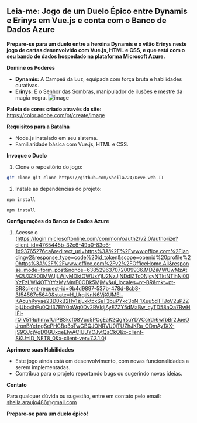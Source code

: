 ## Leia-me: Jogo de um Duelo Épico entre Dynamis e Erinys em Vue.js e conta com o Banco de Dados Azure

**Prepare-se para um duelo entre a heróina Dynamis e o vilão Erinys neste jogo de cartas desenvolvido com Vue.js, HTML e CSS, e que está com o seu bando de dados hospedado na plataforma Microsoft Azure.**

**Domine os Poderes**

* **Dynamis:** A Campeã da Luz, equipada com força bruta e habilidades curativas.
* **Erinys:** E o Senhor das Sombras, manipulador de ilusões e mestre da magia negra.
![image](https://github.com/Sheila724/Deve-web-II/assets/135647046/03b14960-5b1a-4048-9ea6-f129dd1fdcaa)

**Paleta de cores criado através do site:**
https://color.adobe.com/pt/create/image

**Requisitos para a Batalha**

* Node.js instalado em seu sistema.
* Familiaridade básica com Vue.js, HTML e CSS.

**Invoque o Duelo**

1. Clone o repositório do jogo:

```bash
git clone git clone https://github.com/Sheila724/Deve-web-II
```

2. Instale as dependências do projeto:

```bash
npm install
```

```bash
npm install
```

**Configurações do Banco de Dados Azure**
1. Acesse o (https://login.microsoftonline.com/common/oauth2/v2.0/authorize?client_id=4765445b-32c6-49b0-83e6-1d93765276ca&redirect_uri=https%3A%2F%2Fwww.office.com%2Flandingv2&response_type=code%20id_token&scope=openid%20profile%20https%3A%2F%2Fwww.office.com%2Fv2%2FOfficeHome.All&response_mode=form_post&nonce=638529637072009936.MDZiMWUwMzAtM2U3ZS00MWJjLWIyMDktOWUxYjU2NzJjNDdlZTc0NjcyNTktNTlhNi00YzEzLWI4OTYtYzMyMmE0ODk5MjMy&ui_locales=pt-BR&mkt=pt-BR&client-request-id=9b4d9897-537b-478d-8cb8-3f54567e5640&state=H_UrgiNnN6VjXUMEl-KAcuhKyyae23D0kB2Hv1zjLxktcxSeT3buPYkc3pN_1Xuu5dTTJoV2uPZZbjUbo4hFu0QtI37ElY0oWg0Dv2RVIdjAyE7ZY5dMaBw_cyTD58aQa7RwHlFl-rQlV51RphmwfUiPBSkcf08Vuo5PCgEaK2QgYsuYDVCcYdr6wfbBr2JueOJronBYefngSePHCBq3oTwGBQJONRVU0jTUZhJKRa_ODmAy1XX-jS9QJcjVgD0GUxgeEIwACIUUYCJvtQaCkQ&x-client-SKU=ID_NET8_0&x-client-ver=7.3.1.0)

**Aprimore suas Habilidades**

* Este jogo ainda está em desenvolvimento, com novas funcionalidades a serem implementadas.
* Contribua para o projeto reportando bugs ou sugerindo novas ideias.

**Contato**

Para qualquer dúvida ou sugestão, entre em contato pelo email: sheila.araujo486@gmail.com

**Prepare-se para um duelo épico!**

